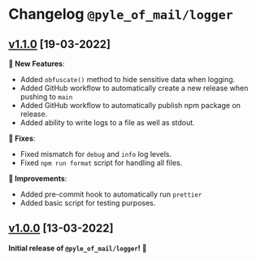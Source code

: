 # Changelog `@pyle_of_mail/logger`

## [v1.1.0](https://github.com/Pyle-of-Mail/logger/releases/tag/v1.0.1) [19-03-2022]

**🚀 New Features**:

- Added `obfuscate()` method to hide sensitive data when logging.
- Added GitHub workflow to automatically create a new release when pushing to `main`
- Added GitHub workflow to automatically publish npm package on release.
- Added ability to write logs to a file as well as stdout.

**🔧 Fixes**:

- Fixed mismatch for `debug` and `info` log levels.
- Fixed `npm run format` script for handling all files.

**🌟 Improvements**:

- Added pre-commit hook to automatically run `prettier`
- Added basic script for testing purposes.

## [v1.0.0](https://github.com/Pyle-of-Mail/logger/releases/tag/v1.0.0) [13-03-2022]

**Initial release of `@pyle_of_mail/logger`! 🥇**
